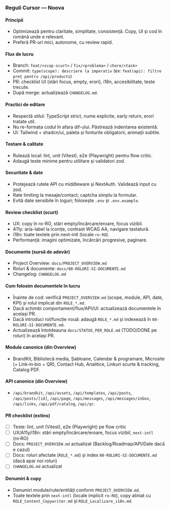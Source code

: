 ### Reguli Cursor — Noova

#### Principii
- Optimizează pentru claritate, simplitate, consistență. Copy, UI și cod în română unde e relevant.
- Preferă PR-uri mici, autonome, cu review rapid.

#### Flux de lucru
- Branch: `feat/<scop-scurt>` / `fix/<problema>` / `chore/<task>`
- Commit: `type(scope): descriere la imperativ` (ex: `feat(api): filtre preț pentru /api/products`)
- PR: checklist UI (stări focus, empty, erori), i18n, accesibilitate, teste trecute.
- După merge: actualizează `CHANGELOG.md`.

#### Practici de editare
- Respectă stilul: TypeScript strict, nume explicite, early return, erori tratate util.
- Nu re-formata codul în afara dif-ului. Păstrează indentarea existentă.
- UI: Tailwind + shadcn/ui, paleta și fonturile obligatorii, animații subtile.

#### Testare & calitate
- Rulează local: lint, unit (Vitest), e2e (Playwright) pentru flow critic.
- Adaugă teste minime pentru utilitare și validatori zod.

#### Securitate & date
- Protejează rutele API cu middleware și NextAuth. Validează input cu zod.
- Rate limiting la mesaje/contact; captcha simplu la formular.
- Evită date sensibile în loguri; folosește `.env` și `.env.example`.

#### Review checklist (scurt)
- UX: copy în ro-RO, stări empty/încărcare/eroare, focus vizibil.
- A11y: aria-label la iconițe, contrast WCAG AA, navigare tastatură.
- i18n: toate textele prin next-intl (locale `ro-RO`).
- Performanță: imagini optimizate, încărcări progresive, paginare.

#### Documente (sursă de adevăr)
- Project Overview: `docs/PROJECT_OVERVIEW.md`
- Roluri & documente: `docs/00-ROLURI-SI-DOCUMENTE.md`
- Changelog: `CHANGELOG.md`

#### Cum folosim documentele în lucru
- Înainte de cod: verifică `PROJECT_OVERVIEW.md` (scope, module, API, date, KPI) și rolul implicat din `ROLE_*.md`.
- Dacă schimbi comportament/flux/API/UI: actualizează documentele în același PR.
- Dacă introduci rol/funcție nouă: adaugă `ROLE_*.md` și indexează în `00-ROLURI-SI-DOCUMENTE.md`.
- Actualizează întotdeauna `docs/STATUS_PER_ROLE.md` (TODO/DONE pe roluri) în același PR.

#### Module canonice (din Overview)
- BrandKit, Bibliotecă media, Șabloane, Calendar & programare, Microsite (+ Link‑in‑bio + QR), Contact Hub, Analitice, Linkuri scurte & tracking, Catalog PDF.

#### API canonice (din Overview)
- `/api/brandkit`, `/api/assets`, `/api/templates`, `/api/posts`, `/api/posts/[id]`, `/api/page`, `/api/messages`, `/api/messages/inbox`, `/api/links`, `/api/pdf/catalog`, `/api/qr`.

#### PR checklist (extins)
- [ ] Teste: lint, unit (Vitest), e2e (Playwright) pe flow critic
- [ ] UX/A11y/i18n: stări empty/încărcare/eroare, focus vizibil, `next-intl` (ro‑RO)
- [ ] Docs: `PROJECT_OVERVIEW.md` actualizat (Backlog/Roadmap/API/Date dacă e cazul)
- [ ] Docs: roluri afectate (`ROLE_*.md`) și index `00-ROLURI-SI-DOCUMENTE.md` (dacă apar noi roluri)
- [ ] `CHANGELOG.md` actualizat

#### Denumiri & copy
- Denumiri module/rute/entități conform `PROJECT_OVERVIEW.md`.
- Toate textele prin `next-intl` (locale implicit `ro-RO`), copy aliniat cu `ROLE_Content_Copywriter.md` și `ROLE_Localizare_i18n.md`.

